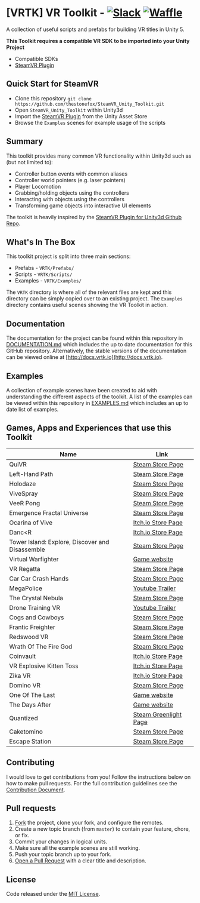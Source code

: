 # [VRTK] VR Toolkit - [![Slack](https://vrtk-slack-invite.herokuapp.com/badge.svg)](http://invite.vrtk.io) [![Waffle](https://img.shields.io/badge/waffle-tracker-blue.svg?style=flat-square)](http://tracker.vrtk.io)

A collection of useful scripts and prefabs for building VR titles in
Unity 5.

**This Toolkit requires a compatible VR SDK to be imported into your
Unity Project**

  * Compatible SDKs
   * [SteamVR Plugin]

## Quick Start for SteamVR

  * Clone this repository `git clone https://github.com/thestonefox/SteamVR_Unity_Toolkit.git`
  * Open `SteamVR_Unity_Toolkit` within Unity3d
  * Import the [SteamVR Plugin] from the Unity Asset Store
  * Browse the `Examples` scenes for example usage of the scripts

## Summary

This toolkit provides many common VR functionality within Unity3d such
as (but not limited to):

  * Controller button events with common aliases
  * Controller world pointers (e.g. laser pointers)
  * Player Locomotion
  * Grabbing/holding objects using the controllers
  * Interacting with objects using the controllers
  * Transforming game objects into interactive UI elements

The toolkit is heavily inspired by the [SteamVR Plugin for Unity3d Github Repo].

## What's In The Box

This toolkit project is split into three main sections:

  * Prefabs - `VRTK/Prefabs/`
  * Scripts - `VRTK/Scripts/`
  * Examples - `VRTK/Examples/`

The `VRTK` directory is where all of the relevant files are kept
and this directory can be simply copied over to an existing project.
The `Examples` directory contains useful scenes showing the VR Toolkit
in action.

## Documentation

The documentation for the project can be found within this
repository in [DOCUMENTATION.md] which includes the up to date
documentation for this GitHub repository. Alternatively, the
stable versions of the documentation can be viewed online at
[http://docs.vrtk.io](http://docs.vrtk.io).

## Examples

A collection of example scenes have been created to aid with
understanding the different aspects of the toolkit. A list
of the examples can be viewed within this repository in
[EXAMPLES.md] which includes an up to date list of examples.

## Games, Apps and Experiences that use this Toolkit

| Name | Link |
|-------------------------------------------------|-------------------------------------------------------------------------------------------|
| QuiVR | [Steam Store Page](http://store.steampowered.com/app/489380/) |
| Left-Hand Path | [Steam Store Page](http://store.steampowered.com/app/488760/) |
| Holodaze | [Steam Store Page](http://store.steampowered.com/app/475520/) |
| ViveSpray | [Steam Store Page](http://store.steampowered.com/app/494830/) |
| VeeR Pong | [Steam Store Page](http://store.steampowered.com/app/494850) |
| Emergence Fractal Universe | [Steam Store Page](http://store.steampowered.com/app/500470) |
| Ocarina of Vive | [Itch.io Store Page](https://tomcat94.itch.io/ocarina-of-vive-shooting-gallery) |
| Danc<R | [Itch.io Store Page](https://tomcat94.itch.io/dancr-alpha) |
| Tower Island: Explore, Discover and Disassemble | [Steam Store Page](http://store.steampowered.com/app/487740/) |
| Virtual Warfighter | [Game website](http://virtual-warfighter.com/) |
| VR Regatta | [Steam Store Page](http://store.steampowered.com/app/468240/) |
| Car Car Crash Hands | [Steam Store Page](http://store.steampowered.com/app/472720) |
| MegaPolice | [Youtube Trailer](https://www.youtube.com/watch?v=d6hCgfMxldY) |
| The Crystal Nebula | [Steam Store Page](http://store.steampowered.com/app/505660) |
| Drone Training VR | [Youtube Trailer](https://www.youtube.com/watch?v=A5MFT2JsySc) |
| Cogs and Cowboys | [Steam Store Page](http://store.steampowered.com/app/510410) |
| Frantic Freighter | [Steam Store Page](http://store.steampowered.com/app/503150) |
| Redswood VR | [Steam Store Page](http://store.steampowered.com/app/499760) |
| Wrath Of The Fire God | [Steam Store Page](http://store.steampowered.com/app/511370) |
| Coinvault | [Itch.io Store Page](https://ldvr.itch.io/ldvrs-coinvault-for-the-vive) |
| VR Explosive Kitten Toss | [Itch.io Store Page](https://ldvr.itch.io/ldvrs-kitten-toss) |
| Zika VR | [Itch.io Store Page](https://ldvr.itch.io/ldvr-presents-zika-vr) |
| Domino VR | [Steam Store Page](http://store.steampowered.com/app/508680) |
| One Of The Last | [Game website](http://oneofthelast.com/) |
| The Days After | [Game website](http://www.fivefingerstudios.com/thedaysafter) |
| Quantized | [Steam Greenlight Page](https://steamcommunity.com/sharedfiles/filedetails/?id=195344075) |
| Caketomino | [Steam Store Page](http://store.steampowered.com/app/517770) |
| Escape Station | [Steam Store Page](http://store.steampowered.com/app/527360) |

## Contributing

I would love to get contributions from you! Follow the instructions
below on how to make pull requests. For the full contribution
guidelines see the [Contribution Document].

## Pull requests

  1. [Fork] the project, clone your fork, and configure the remotes.
  2. Create a new topic branch (from `master`) to contain your feature,
  chore, or fix.
  3. Commit your changes in logical units.
  4. Make sure all the example scenes are still working.
  5. Push your topic branch up to your fork.
  6. [Open a Pull Request] with a clear title and description.

## License

Code released under the [MIT License].

[SteamVR Plugin]: https://www.assetstore.unity3d.com/en/#!/content/32647
[SteamVR Plugin for Unity3d Github Repo]: https://github.com/ValveSoftware/openvr/tree/master/unity_package/Assets/SteamVR
[Catlike Coding]: http://catlikecoding.com/unity/tutorials/curves-and-splines/
[MIT License]: https://github.com/thestonefox/SteamVR_Unity_Toolkit/blob/master/LICENSE
[Contribution Document]: https://github.com/thestonefox/SteamVR_Unity_Toolkit/blob/master/CONTRIBUTING.md
[DOCUMENTATION.md]: https://github.com/thestonefox/SteamVR_Unity_Toolkit/blob/master/DOCUMENTATION.md
[EXAMPLES.md]: https://github.com/thestonefox/SteamVR_Unity_Toolkit/blob/master/EXAMPLES.md
[Fork]: http://help.github.com/fork-a-repo/
[Open a Pull Request]: https://help.github.com/articles/using-pull-requests/
